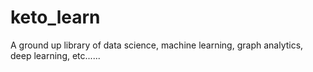 # keto_learn
A ground up library of data science, machine learning, graph analytics, deep learning, etc......
